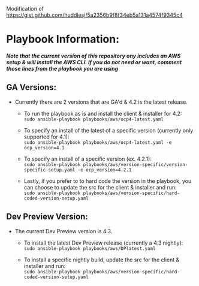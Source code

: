 Modification of https://gist.github.com/huddlesj/5a2356b9f8f34eb5a131a4574f9345c4

# Playbook Information:
***Note that the current version of this repository ony includes an AWS setup & will install the AWS CLI. If you do not need or want, comment those lines from the playbook you are using***


## GA Versions:
- Currently there are 2 versions that are GA'd & 4.2 is the latest release. 

	- To run the playbook as is and install the client & installer for 4.2:<br>
		`sudo ansible-playbook playbooks/aws/ocp4-latest.yaml`

	- To specify an install of the latest of a specific version (currently only supported for 4.1):<br>
	 	`sudo ansible-playbook playbooks/aws/ocp4-latest.yaml -e ocp_version=4.1`

	- To specify an install of a specific version (ex. 4.2.1):<br>
		`sudo ansible-playbook playbooks/aws/version-specific/version-specific-setup.yaml -e ocp_version=4.2.1`
	- Lastly, if you prefer to to hard code the version in the playbook, you can choose to update the src for the client & installer and run:<br>
		`sudo ansible-playbook playbooks/aws/version-specific/hard-coded-version-setup.yaml`


## Dev Preview Version:<br>
- The current Dev Preview version is 4.3.

	- To install the latest Dev Preview release (currently a 4.3 nightly):<br>
		`sudo ansible-playbook playbooks/aws/DPlatest.yaml`
		
	- To install a specific nightly build, update the src for the client & installer and run:<br>
                `sudo ansible-playbook playbooks/aws/version-specific/hard-coded-version-setup.yaml`
